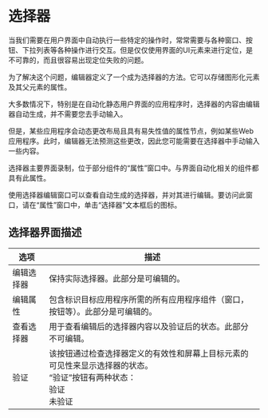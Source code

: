 # 选择器

当我们需要在用户界面中自动执行一些特定的操作时，常常需要与各种窗口、按钮、下拉列表等各种操作进行交互。但是仅仅使用界面的UI元素来进行定位，是不可靠的，而且很容易出现定位失败的问题。

为了解决这个问题，编辑器定义了一个成为选择器的方法。它可以存储图形化元素及其父元素的属性。

大多数情况下，特别是在自动化静态用户界面的应用程序时，选择器的内容由编辑器自动生成，并不需要您去手动输入。

但是，某些应用程序会动态更改布局且具有易失性值的属性节点，例如某些Web应用程序。此时，编辑器无法预测这些更改，因此您可能需要在选择器中手动输入一些内容。

选择器主要界面录制，位于部分组件的“属性”窗口中。与界面自动化相关的组件都具有此属性。

使用选择器编辑窗口可以查看自动生成的选择器，并对其进行编辑。要访问此窗口，请在“属性”窗口中，单击“选择器”文本框后的图标。


## 选择器界面描述
|选项|	描述|
|----|---|
|编辑选择器	|保持实际选择器。此部分是可编辑的。|
|编辑属性	|包含标识目标应用程序所需的所有应用程序组件（窗口，按钮等）。此部分是可编辑的。|
|查看选择器	|用于查看编辑后的选择器内容以及验证后的状态。此部分不可编辑。|
|验证	|该按钮通过检查选择器定义的有效性和屏幕上目标元素的可见性来显示选择器的状态。</br>“验证”按钮有两种状态：</br>验证</br>未验证|


